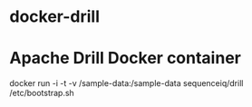docker-drill
============

Apache Drill Docker container
=======


docker run -i -t -v /sample-data:/sample-data  sequenceiq/drill /etc/bootstrap.sh
